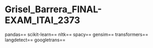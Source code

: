 # Grisel_Barrera_FINAL-EXAM_ITAI_2373
pandas==<version>
scikit-learn==<version>
nltk==<version>
spacy==<version>
gensim==<version>
transformers==<version>
langdetect==<version>
googletrans==<version>

